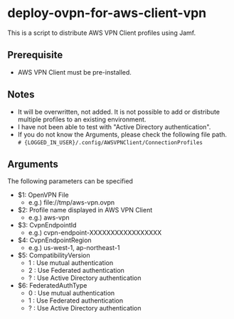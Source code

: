 # deploy-ovpn-for-aws-client-vpn
This is a script to distribute AWS VPN Client profiles using Jamf.

## Prerequisite
- AWS VPN Client must be pre-installed.

## Notes
- It will be overwritten, not added. It is not possible to add or distribute multiple profiles to an existing environment.
- I have not been able to test with "Active Directory authentication".
- If you do not know the Arguments, please check the following file path.
`# {LOGGED_IN_USER}/.config/AWSVPNClient/ConnectionProfiles`

## Arguments
The following parameters can be specified
- $1: OpenVPN File
    - e.g.) file://tmp/aws-vpn.ovpn
- $2: Profile name displayed in AWS VPN Client
    - e.g.) aws-vpn
- $3: CvpnEndpointId
    - e.g.) cvpn-endpoint-XXXXXXXXXXXXXXXXX
- $4: CvpnEndpointRegion
    - e.g.) us-west-1, ap-northeast-1
- $5: CompatibilityVersion
    - 1 : Use mutual authentication
    - 2 : Use Federated authentication
    - ? : Use Active Directory authentication
- $6: FederatedAuthType
    - 0 : Use mutual authentication
    - 1 : Use Federated authentication
    - ? : Use Active Directory authentication
